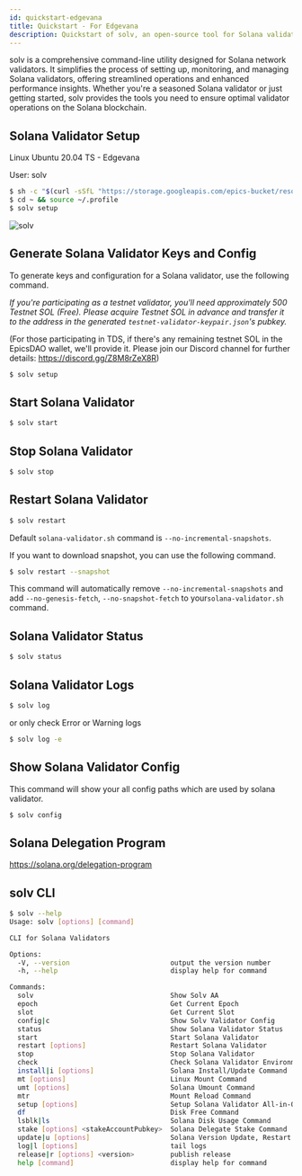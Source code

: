 ```yaml
---
id: quickstart-edgevana
title: Quickstart - For Edgevana
description: Quickstart of solv, an open-source tool for Solana validator for Edgevana
---
```


solv is a comprehensive command-line utility designed for Solana network
validators. It simplifies the process of setting up, monitoring, and
managing Solana validators, offering streamlined operations and enhanced
performance insights. Whether you're a seasoned Solana validator or just
getting started, solv provides the tools you need to ensure optimal validator
operations on the Solana blockchain.

## Solana Validator Setup

Linux Ubuntu 20.04 TS - Edgevana

User: solv

```bash
$ sh -c "$(curl -sSfL "https://storage.googleapis.com/epics-bucket/resource/solv/v1.6.2/install")"
$ cd ~ && source ~/.profile
$ solv setup
```

![solv](https://storage.googleapis.com/epics-bucket/Validator/solv-install-top.gif)

## Generate Solana Validator Keys and Config

To generate keys and configuration for a Solana validator, use the following command.

_If you're participating as a testnet validator, you'll need approximately 500 Testnet SOL (Free). Please acquire Testnet SOL in advance and transfer it to the address in the generated `testnet-validator-keypair.json`'s pubkey._

(For those participating in TDS, if there's any remaining testnet SOL in the EpicsDAO wallet, we'll provide it. Please join our Discord channel for further details: https://discord.gg/Z8M8rZeX8R)

```bash
$ solv setup
```

## Start Solana Validator

```bash
$ solv start
```

## Stop Solana Validator

```bash
$ solv stop
```

## Restart Solana Validator

```bash
$ solv restart
```

Default `solana-validator.sh` command is `--no-incremental-snapshots`.

If you want to download snapshot, you can use the following command.

```bash
$ solv restart --snapshot
```

This command will automatically remove `--no-incremental-snapshots` and add `--no-genesis-fetch`, `--no-snapshot-fetch` to your`solana-validator.sh` command.

## Solana Validator Status

```bash
$ solv status
```

## Solana Validator Logs

```bash
$ solv log
```

or only check Error or Warning logs

```bash
$ solv log -e
```

## Show Solana Validator Config

This command will show your all config paths which are used by solana validator.

```bash
$ solv config
```

## Solana Delegation Program

https://solana.org/delegation-program

## solv CLI

```bash
$ solv --help
Usage: solv [options] [command]

CLI for Solana Validators

Options:
  -V, --version                         output the version number
  -h, --help                            display help for command

Commands:
  solv                                  Show Solv AA
  epoch                                 Get Current Epoch
  slot                                  Get Current Slot
  config|c                              Show Solv Validator Config
  status                                Show Solana Validator Status
  start                                 Start Solana Validator
  restart [options]                     Restart Solana Validator
  stop                                  Stop Solana Validator
  check                                 Check Solana Validator Environment
  install|i [options]                   Solana Install/Update Command
  mt [options]                          Linux Mount Command
  umt [options]                         Solana Umount Command
  mtr                                   Mount Reload Command
  setup [options]                       Setup Solana Validator All-in-One
  df                                    Disk Free Command
  lsblk|ls                              Solana Disk Usage Command
  stake [options] <stakeAccountPubkey>  Solana Delegate Stake Command
  update|u [options]                    Solana Version Update, Restart and Monitoring Delinquent Stake
  log|l [options]                       tail logs
  release|r [options] <version>         publish release
  help [command]                        display help for command
```

